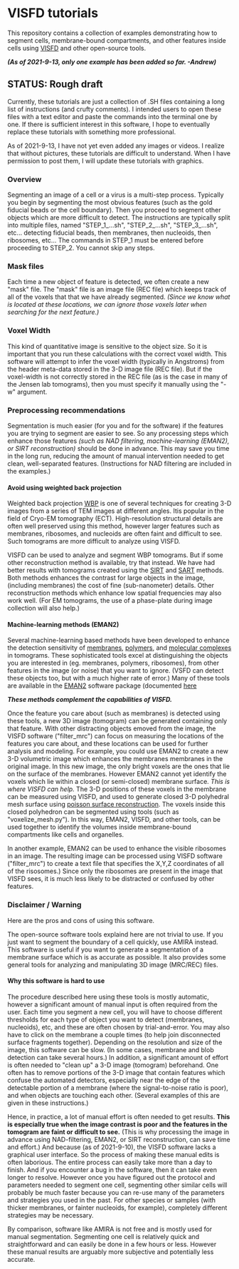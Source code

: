 VISFD tutorials
=================================================
This repository contains a collection of examples
demonstrating how to segment cells, membrane-bound compartments,
and other features inside cells using
[VISFD](https://github.com/jewettaij/visfd)
and other open-source tools.

***(As of 2021-9-13, only one example has been added so far. -Andrew)***


## STATUS: Rough draft

Currently, these tutorials are just a collection of .SH files
containing a long list of instructions (and crufty comments).
I intended users to open these files with a text editor and
paste the commands into the terminal one by one.
If there is sufficient interest in this software, I hope to eventually
replace these tutorials with something more professional.

As of 2021-9-13, I have not yet even added any images or videos.
I realize that without pictures, these tutorials are difficult to understand.
When I have permission to post them, I will update these tutorials
with graphics.



### Overview

Segmenting an image of a cell or a virus is a multi-step process.
Typically you begin by segmenting the most obvious features
(such as the gold fiducial beads or the cell boundary).
Then you proceed to segment other objects which are more difficult to detect.
The instructions are typically split into multiple files, named
"STEP_1_...sh", "STEP_2_...sh", "STEP_3_...sh", etc...
detecting fiducial beads, then membranes, then nucleoids, then ribosomes, etc...
The commands in STEP_1 must be entered before proceeding to STEP_2.
You cannot skip any steps.


### Mask files

Each time a new object of feature is detected, we often create a new
"mask" file.  The "mask" file is an image file (REC file) which keeps
track of all of the voxels that that we have already segmented.
*(Since we know what is located at these locations, we can ignore
those voxels later when searching for the next feature.)*


### Voxel Width

This kind of quantitative image is sensitive to the object size.
So it is important that you run these calculations with the correct voxel width.
This software will attempt to infer the voxel width (typically in Angstroms)
from the header meta-data stored in the 3-D image file (REC file).
But if the voxel-width is not correctly stored in the REC file
(as is the case in many of the Jensen lab tomograms),
then you must specify it manually using the "-w" argument.


### Preprocessing recommendations

Segmentation is much easier (for you and for the software)
if the features you are trying to segment are easier to see.
So any processing steps which enhance those features
*(such as NAD filtering, machine-learning (EMAN2), or SIRT reconstruction)*
should be done in advance.
This may save you time in the long run, reducing the amount
of manual intervention needed to get clean, well-separated features.
(Instructions for NAD filtering are included in the examples.)





#### Avoid using weighted back projection

Weighted back projection
[WBP](https://doi.org/10.1007/978-0-387-69008-7_9)
is one of several techniques for creating 3-D images
from a series of TEM images at different angles.
Itis popular in the field of Cryo-EM tomography (ECT).
High-resolution structural details are often well preserved using this method,
however larger features such as membranes, ribosomes, and nucleoids
are often faint and difficult to see.
Such tomograms are more difficult to analyze using VISFD.

VISFD can be used to analyze and segment WBP tomograms.
But if some other reconstruction method is available, try that instead.
We have had better results with tomograms created using the
[SIRT](https://doi.org/10.1016/0022-5193(72)90180-4) and
[SART](https://doi.org/10.1016/0161-7346(84)90008-7) methods.
Both methods enhances the contrast for large objects in the image,
(including membranes) the cost of fine (sub-nanometer) details.
Other reconstruction methods which enhance low
spatial frequencies may also work well.  (For EM tomograms, the use of a
phase-plate during image collection will also help.)




#### Machine-learning methods (EMAN2)

Several machine-learning based methods have been developed to enhance the
detection sensitivity of
[membranes](https://doi.org/10.1038/nmeth.4405),
[polymers](https://doi.org/10.1038/nmeth.4405),
and
[molecular complexes](https://doi.org/10.1016/j.jsb.2018.09.002) in tomograms.
These sophisticated tools excel at distinguishing the objects you are
interested in (eg. membranes, polymers, ribosomes), from other features
in the image (or noise) that you want to ignore.
(VSFD can detect these objects too, but with a much higher rate of error.)
Many of these tools are available in the [EMAN2](https://blake.bcm.edu/emanwiki/EMAN2/Programs/tomoseg)
software package (documented [here](https://doi.org/10.1038/protex.2017.095)

***These methods complement the capabilities of VISFD.***

Once the feature you care about (such as membranes) is detected using these
tools, a new 3D image (tomogram) can be generated containing only that feature.
With other distracting objects emoved from the image, the VISFD software
("filter_mrc") can focus on measuring the locations of the features you
care about, and these locations can be used for further analysis and modeling.
For example, you could use EMAN2 to create a new 3-D volumetric image which
enhances the membranes membranes in the original image.  In this new image,
the only bright voxels are the ones that lie on the surface of the membranes.
However EMAN2 cannot yet identify the voxels which lie within a closed
(or semi-closed) membrane surface.  *This is where VISFD can help.*
The 3-D positions of these voxels in the membrane can be measured
using VISFD, and used to generate closed 3-D polyhedral mesh surface using
[poisson surface reconstruction](https://github.com/mkazhdan/PoissonRecon).
The voxels inside this closed polyhedron can be segmented using tools
(such as "voxelize_mesh.py").  In this way, EMAN2, VISFD, and other tools,
can be used together to identify the volumes inside membrane-bound
compartments like cells and organelles.

In another example, EMAN2 can be used to enhance the visible ribosomes in an
image. The resulting image can be processed using VISFD software ("filter_mrc")
to create a text file that specifies the X,Y,Z coordinates of all of the
risosomes.)  Since only the ribosomes are present in the image that VISFD sees,
it is much less likely to be distracted or confused by other features.




### Disclaimer / Warning

Here are the pros and cons of using this software.

The open-source software tools explaind here are not trivial to use.
If you just want to segment the boundary of a cell quickly, use AMIRA instead.
This software is useful if you want to generate a segmentation of
a membrane surface which is as accurate as possible.
It also provides some general tools for analyzing and
manipulating 3D image (MRC/REC) files.


#### Why this software is hard to use

The procedure described here using these tools is mostly automatic,
however a significant amount of manual input is often required from the user.
Each time you segment a new cell, you will have to choose different thresholds
for each type of object you want to detect (membranes, nucleoids), etc,
and these are often chosen by trial-and-error.
You may also have to click on the membrane a couple times
(to help join disconnected surface fragments together).
Depending on the resolution and size of the image, this software can be slow.
(In some cases, membrane and blob detection can take several hours.)
In addition, a significant amount of effort is often needed to "clean up"
a 3-D image (tomogram) beforehand.  One often has to remove portions of
the 3-D image that contain features which confuse the automated detectors,
especially near the edge of the detectable portion of a membrane (where the
signal-to-noise ratio is poor), and when objects are touching each other.
(Several examples of this are given in these instructions.)

Hence, in practice, a lot of manual effort is often needed to get results.
**This is especially true when the image
contrast is poor and the features in the tomogram are faint or difficult to
see.**  (This is why processing the image in advance using NAD-filtering,
EMAN2, or SIRT reconstruction, can save time and effort.)
And because (as of 2021-9-10), the VISFD software lacks a graphical user
interface.  So the process of making these manual edits is often laborious.
The entire process can easily take more than a day to finish.  And if you
encounter a bug in the software, then it can take even longer to resolve.
However once you have figured out the protocol and parameters needed to
segment one cell, segmenting other similar cells will probably be much faster
because you can re-use many of the parameters and strategies you used in the
past.  For other species or samples (with thicker membranes, or fainter
nucleoids, for example), completely different strategies may be necessary.

By comparison, software like AMIRA is not free and is mostly used for manual
segmentation.  Segmenting one cell is relatively quick and straightforward
and can easily be done in a few hours or less.  However these manual results
are arguably more subjective and potentially less accurate.

